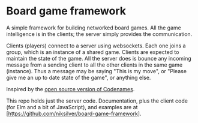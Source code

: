 # Board game framework

A simple framework for building networked board games. All the game
intelligence is in the clients; the server simply provides the
communication.

Clients (players) connect to a server using websockets.
Each one joins a group, which is an instance of a shared game.
Clients are expected to maintain the state of the game.
All the server does is bounce any incoming message from a sending
client to all the other clients in the same game (instance).
Thus a message may be saying "This is my move", or "Please give me an
up to date state of the game", or anything else.

Inspired by the [open source version of Codenames](https://github.com/jbowens/codenames/).

This repo holds just the server code. Documentation, plus the client code
(for Elm and a bit of JavaScript), and examples are at
[https://github.com/niksilver/board-game-framework].
